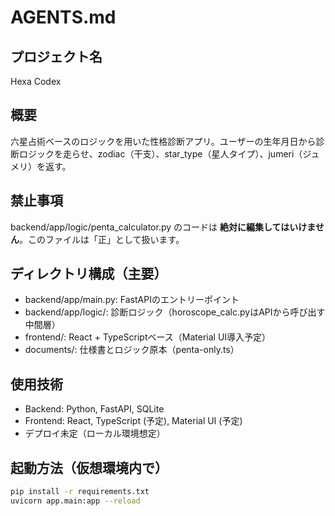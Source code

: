 # AGENTS.md

## プロジェクト名
Hexa Codex

## 概要
六星占術ベースのロジックを用いた性格診断アプリ。ユーザーの生年月日から診断ロジックを走らせ、zodiac（干支）、star_type（星人タイプ）、jumeri（ジュメリ）を返す。

## 禁止事項
backend/app/logic/penta_calculator.py のコードは **絶対に編集してはいけません**。このファイルは「正」として扱います。

## ディレクトリ構成（主要）
- backend/app/main.py: FastAPIのエントリーポイント
- backend/app/logic/: 診断ロジック（horoscope_calc.pyはAPIから呼び出す中間層）
- frontend/: React + TypeScriptベース（Material UI導入予定）
- documents/: 仕様書とロジック原本（penta-only.ts）

## 使用技術
- Backend: Python, FastAPI, SQLite
- Frontend: React, TypeScript (予定), Material UI (予定)
- デプロイ未定（ローカル環境想定）

## 起動方法（仮想環境内で）
```bash
pip install -r requirements.txt
uvicorn app.main:app --reload
